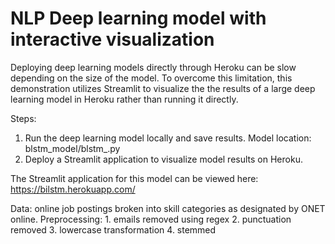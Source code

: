 # NLP Deep learning model with interactive visualization 

Deploying deep learning models directly through Heroku can be slow depending on the size of the model.
To overcome this limitation, this demonstration utilizes Streamlit to visualize the the results of a large deep learning model in Heroku rather than running it directly.

Steps:
1. Run the deep learning model locally and save results.
   Model location: blstm_model/blstm_.py
2. Deploy a Streamlit application to visualize model results on Heroku. 

The Streamlit application for this model can be viewed here: [https://bilstm.herokuapp.com/
](https://blstm-results-85f4e51f6511.herokuapp.com/)

Data: online job postings broken into skill categories as designated by ONET online. Preprocessing: 1. emails removed using regex 2. punctuation removed 3. lowercase transformation 4. stemmed
